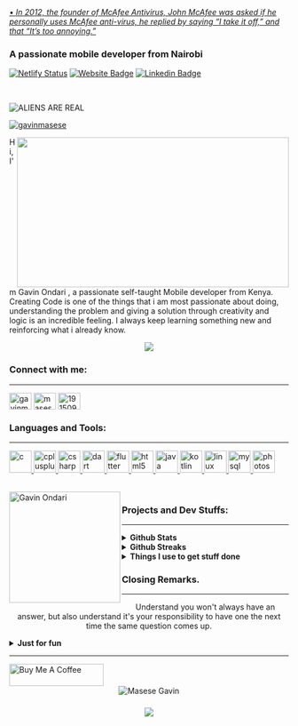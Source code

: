 <a href="https://github.com/marketplace/actions/quote-readme">
• <i>In 2012, the founder of McAfee Antivirus, John McAfee was asked if he personally uses McAfee anti-virus, he replied by saying “I take it off,” and that “It’s too annoying.”</i>
</a>
<h3 align="left">A passionate mobile developer from Nairobi</h3>

[![Netlify Status](https://api.netlify.com/api/v1/badges/b3c04b4a-58f5-4456-b42a-422e63add397/deploy-status)](https://app.netlify.com/sites/poeticjustice/deploys)
[![Website Badge](https://img.shields.io/badge/Website-3b5998?style=flat-square&logo=google-chrome&logoColor=white)](https://gavinmasese.github.io/)
[![Linkedin Badge](https://img.shields.io/badge/-LinkedIn-0e76a8?style=flat-square&logo=Linkedin&logoColor=white)](https://www.linkedin.com/in/xenomorph-xx121/)

<br>
<!-- <img align="center" alt="GIF" src="https://github.com/poeticjustice1/poeticjustice1/blob/main/code.gif?raw=true" width="500" height="320" /> --!>


<!--profile visits--!>
<p align="left"> <img src="https://komarev.com/ghpvc/?username=poeticjustice1&label=Profile%20views&color=0e75b6&style=flat" alt="ALIENS ARE REAL" /> </p>

<!--twitter badge--!>
<p align="left"> <a href="https://twitter.com/gavinmasese" target="blank"><img src="https://img.shields.io/twitter/follow/gavinmasese?logo=twitter&style=for-the-badge" alt="gavinmasese" /></a> </p>

<img width="490" height="270" src="https://media.giphy.com/media/9B8wYztAoe1zO/source.gif" align=right>

<!-- <img src="https://media.giphy.com/media/WUlplcMpOCEmTGBtBW/giphy.gif" width="30"> --!> Hi, I'm Gavin Ondari , a passionate self-taught Mobile developer from Kenya. Creating Code is one of the things that i am most passionate about doing, understanding the problem and giving a solution through creativity and logic is an incredible feeling.

I always keep learning something new and reinforcing what i already know.

<br>
<p align="center">
  <img src="https://capsule-render.vercel.app/api?type=waving&color=gradient&height=60&section=footer&width=100"/>
</p>

<h3 align="left">Connect with me:</h3>
<hr>
<p align="left">
<a href="https://twitter.com/gavinmasesese" target="blank"><img align="center" src="https://raw.githubusercontent.com/rahuldkjain/github-profile-readme-generator/master/src/images/icons/Social/twitter.svg" alt="gavinmasesese" height="30" width="40" /></a>
<a href="https://www.linkedin.com/in/xenomorph-xx121/" target="blank"><img align="center" src="https://raw.githubusercontent.com/rahuldkjain/github-profile-readme-generator/master/src/images/icons/Social/linked-in-alt.svg" alt="masese gavin" height="30" width="40" /></a>
<a href="https://stackoverflow.com/users/19150999" target="blank"><img align="center" src="https://raw.githubusercontent.com/rahuldkjain/github-profile-readme-generator/master/src/images/icons/Social/stack-overflow.svg" alt="19150999" height="30" width="40" /></a>
</p>

<h3 align="left">Languages and Tools:</h3>
<hr>
<p align="left"> <a href="https://www.cprogramming.com/" target="_blank" rel="noreferrer"> <img src="https://raw.githubusercontent.com/devicons/devicon/master/icons/c/c-original.svg" alt="c" width="40" height="40"/> </a> <a href="https://www.w3schools.com/cpp/" target="_blank" rel="noreferrer"> <img src="https://raw.githubusercontent.com/devicons/devicon/master/icons/cplusplus/cplusplus-original.svg" alt="cplusplus" width="40" height="40"/> </a> <a href="https://www.w3schools.com/cs/" target="_blank" rel="noreferrer"> <img src="https://raw.githubusercontent.com/devicons/devicon/master/icons/csharp/csharp-original.svg" alt="csharp" width="40" height="40"/> </a> <a href="https://dart.dev" target="_blank" rel="noreferrer"> <img src="https://www.vectorlogo.zone/logos/dartlang/dartlang-icon.svg" alt="dart" width="40" height="40"/> </a> <a href="https://flutter.dev" target="_blank" rel="noreferrer"> <img src="https://www.vectorlogo.zone/logos/flutterio/flutterio-icon.svg" alt="flutter" width="40" height="40"/> </a> <a href="https://www.w3.org/html/" target="_blank" rel="noreferrer"> <img src="https://raw.githubusercontent.com/devicons/devicon/master/icons/html5/html5-original-wordmark.svg" alt="html5" width="40" height="40"/> </a> <a href="https://www.java.com" target="_blank" rel="noreferrer"> <img src="https://raw.githubusercontent.com/devicons/devicon/master/icons/java/java-original.svg" alt="java" width="40" height="40"/> </a> <a href="https://kotlinlang.org" target="_blank" rel="noreferrer"> <img src="https://www.vectorlogo.zone/logos/kotlinlang/kotlinlang-icon.svg" alt="kotlin" width="40" height="40"/> </a> <a href="https://www.linux.org/" target="_blank" rel="noreferrer"> <img src="https://raw.githubusercontent.com/devicons/devicon/master/icons/linux/linux-original.svg" alt="linux" width="40" height="40"/> </a> <a href="https://www.mysql.com/" target="_blank" rel="noreferrer"> <img src="https://raw.githubusercontent.com/devicons/devicon/master/icons/mysql/mysql-original-wordmark.svg" alt="mysql" width="40" height="40"/> </a> <a href="https://www.photoshop.com/en" target="_blank" rel="noreferrer"> <img src="https://raw.githubusercontent.com/devicons/devicon/master/icons/photoshop/photoshop-line.svg" alt="photoshop" width="40" height="40"/> </a> </p>




<!--

<h1 align="center"> My GitHub Stats </h1>

<p align="center"> <img src="https://github-readme-stats.vercel.app/api?username=poeticjustice1&show_icons=true&theme=gotham" alt="poeticjustice1" />
github stats--!>

<br>

 <img width="200" alt="Gavin Ondari" align="left" src="https://raw.githubusercontent.com/poeticjustice1/poeticjustice1/master/squirrel2.1.png">

<h3> Projects and Dev Stuffs: </h3>
<hr>

<details>	
  <summary><b> Github Stats</b></summary>

  <br />
  <img height="180em" src="https://github-readme-stats.vercel.app/api?username=gavinmasese&show_icons=true&hide_border=true&&count_private=true&include_all_commits=true" />
</details>

<details>	
  <summary><b> Github Streaks</b></summary>

  <br />
  <img height="180em" src="https://github-readme-streak-stats.herokuapp.com/?user=gavinmasese&hide_border=true" />
</details>
 
<details>	
  <br />
  <summary><b> Things I use to get stuff done</b></summary>
  	<ul>
  	    <li><b>OS:</b> Ubuntu 20.04</li>
	    <li><b>Laptop: </b> lenovo  (i5)</li>
  	    <li><b>Browser: </b> Firefox Web Browser</li>
	   <!-- <li><b>Terminal: </b> ZSH: Oh My Zsh (PowerLevel10k)</li> --!>
	    <li><b>Code Editor:</b> VSCode - The best editor out there.</li>
	    <!-- <li><b>To Stay Updated:</b> Dev.to, Medium, Linkedin and Twitter.</li> --!>
	    <br />
	</ul>	
</details>
<!-- <details>	
  <br />
  <summary><b> Things I use to get stuff done</b></summary>
<p align="center">
  <a href="https://spotify-github-profile.vercel.app/api/view?uid=11147618695&redirect=true">
    <img src="https://spotify-github-profile.vercel.app/api/view?uid=11147618695&cover_image=true&theme=default&bar_color=e3e3e3&bar_color_cover=true">
  </a>
</p>

<p align="center">
  <img src="https://guilyx.vercel.app/api/top-played">
</p>
  	</details> -->





<h3> Closing Remarks. </h3>
<hr>

<p style="text-align: center">Understand you won't always have an answer, but also understand it's your responsibility to have one the next time the same question comes up.</p>

<details>
<summary> <b> Just for fun </b> </summary>
<hr>
<p align="left">
<img src="https://random-memer.herokuapp.com/" width="600" height="512"/>
</p>
<br>

[![spotify-github-profile](https://spotify-github-profile.vercel.app/api/view?uid=31ish7amg4miducijsfwuonhghvu&cover_image=true&theme=default&bar_color=860797&bar_color_cover=true)](https://github.com/gavinmasese)

</details>

<hr>
<a href="https://www.buymeacoffee.com/gavinmasese" target="_blank" rel="noreferrer nofollow">
      <img src="https://cdn.buymeacoffee.com/buttons/default-red.png" alt="Buy Me A Coffee" height="40" width="170" >
</a>
<br>

<div style='text-align: center;'>
  <img alt='Masese Gavin'
       src='https://barcode.tec-it.com/barcode.ashx?data=Masese-Gavin&code=&unit=Min&imagetype=Png'/>
</div>
<div style='padding-top:8px; text-align:center; font-size:15px; font-family: Source Sans Pro, Arial, sans-serif;'>
</div>

<p align="center">
  <img src="https://capsule-render.vercel.app/api?type=waving&color=gradient&height=60&section=footer&width=100"/>
</p>

